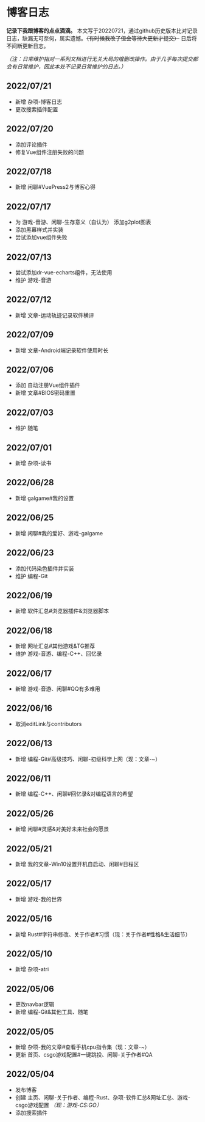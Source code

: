 # 博客日志
**记录下我跟博客的点点滴滴。** 本文写于20220721，通过github历史版本比对记录日志，缺漏无可奈何，属实遗憾。~~（有时候我改了但会等待大更新才提交）~~ 日后将不间断更新日志。

*（注：日常维护指对一系列文档进行无关大局的增删改操作。由于几乎每次提交都会有日常维护，因此本处不记录日常维护的日志。）*
## 2022/07/21
* 新增 杂项-博客日志
* 更改搜索插件配置
## 2022/07/20
* 添加评论插件
* 修复Vue组件注册失败的问题
## 2022/07/18
* 新增 闲聊#VuePress2与博客心得
## 2022/07/17
* 为 游戏-音游、闲聊-生存意义（自认为） 添加g2plot图表
* 添加黑幕样式并实装
* 尝试添加vue组件失败
## 2022/07/13
* 尝试添加dr-vue-echarts组件，无法使用
* 维护 游戏-音游
## 2022/07/12
* 新增 文章-运动轨迹记录软件横评
<!-- ## 2022/07/11
* 日常维护 -->
## 2022/07/09
* 新增 文章-Android端记录软件使用时长
<!-- * 日常维护
## 2022/07/08
* 日常维护 -->
## 2022/07/06
* 添加 自动注册Vue组件插件
* 新增 文章#BIOS密码重置
<!-- * 日常维护
## 2022/07/05
* 日常维护 -->
## 2022/07/03
* 维护 随笔
<!-- * 日常维护 -->
## 2022/07/01
* 新增 杂项-读书
<!-- * 日常维护 -->
## 2022/06/28
* 新增 galgame#我的设置
<!-- * 日常维护
## 2022/06/26
* 日常维护 -->
## 2022/06/25
* 新增 闲聊#我的爱好、游戏-galgame
<!-- * 日常维护 -->
## 2022/06/23
* 添加代码染色插件并实装
* 维护 编程-Git
<!-- * 日常维护
## 2022/06/21
* 日常维护 -->
## 2022/06/19
* 新增 软件汇总#浏览器插件&浏览器脚本
<!-- * 日常维护 -->
## 2022/06/18
* 新增 网址汇总#其他游戏&TG推荐
* 维护 游戏-音游、编程-C++、回忆录
<!-- * 日常维护 -->
## 2022/06/17
* 新增 游戏-音游、闲聊#QQ有多难用
<!-- * 日常维护 -->
## 2022/06/16
* 取消editLink与contributors
<!-- * 日常维护
## 2022/06/15
* 日常维护 -->
## 2022/06/13
* 新增 编程-Git#高级技巧、闲聊-初级科学上网（现：文章-~）
## 2022/06/11
* 新增 编程-C++、闲聊#回忆录&对编程语言的希望
<!-- * 日常维护 -->
## 2022/05/26
* 新增 闲聊#灵感&对美好未来社会的愿景
<!-- * 日常维护 -->
## 2022/05/21
* 新增 我的文章-Win10设置开机自启动、闲聊#日程区
<!-- * 日常维护 -->
## 2022/05/17
* 新增 游戏-我的世界
## 2022/05/16
* 新增 Rust#字符串修改、关于作者#习惯（现：关于作者#性格&生活细节）
## 2022/05/10
* 新增 杂项-atri
<!-- * 日常维护 -->
## 2022/05/06
* 更改navbar逻辑
* 新增 编程-Git&其他工具、随笔
## 2022/05/05
* 新增 杂项-我的文章#查看手机cpu指令集（现：文章-~）
* 更新 首页、csgo游戏配置#一键跳投、闲聊-关于作者#QA
## 2022/05/04
* 发布博客
* 创建 主页、闲聊-关于作者、编程-Rust、杂项-软件汇总&网址汇总、游戏-csgo游戏配置 *（现：游戏-CS:GO）*
* 添加搜索插件